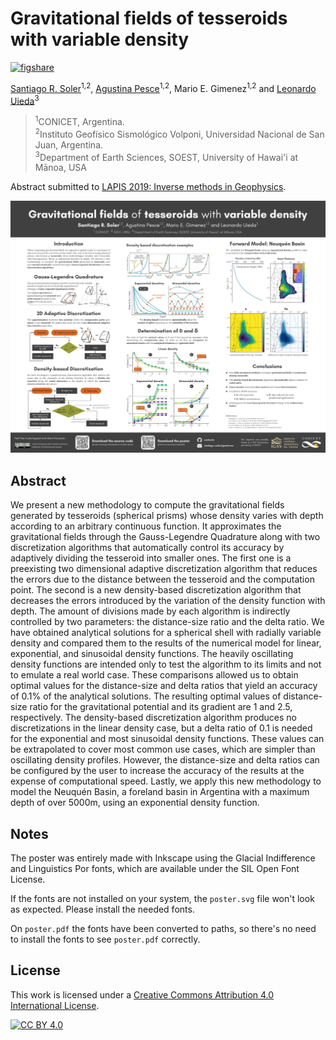 # Gravitational fields of tesseroids with variable density

[![figshare](https://img.shields.io/badge/doi-10.6084%2Fm9.figshare.8242439-blue.svg?style=flat-square)](https://doi.org/10.6084/m9.figshare.8242439)

[Santiago R. Soler](https://www.github.com/santisoler)<sup>1,2</sup>,
[Agustina Pesce](https://www.github.com/aguspesce)<sup>1,2</sup>,
Mario E. Gimenez<sup>1,2</sup>
and
[Leonardo Uieda](https://www.leouieda.com)<sup>3</sup>

> <sup>1</sup>CONICET, Argentina.<br>
> <sup>2</sup>Instituto Geofísico Sismológico Volponi, Universidad Nacional de San Juan, Argentina.<br>
> <sup>3</sup>Department of Earth Sciences, SOEST, University of Hawai'i at Mānoa, USA<br>

Abstract submitted to
[LAPIS 2019: Inverse methods in Geophysics](http://lapis2019.fcaglp.unlp.edu.ar/).

[![Poster](poster.jpg)](poster.pdf)

## Abstract

We present a new methodology to compute the gravitational fields generated by
tesseroids (spherical prisms) whose density varies with depth according to
an arbitrary continuous function.
It approximates the gravitational fields through the Gauss-Legendre Quadrature along
with two discretization algorithms that automatically control its accuracy by adaptively
dividing the tesseroid into smaller ones.
The first one is a preexisting two dimensional adaptive discretization algorithm that
reduces the errors due to the distance between the tesseroid and the computation point.
The second is a new density-based discretization algorithm that
decreases the errors introduced by the variation of the density function with depth.
The amount of divisions made by each algorithm is indirectly controlled
by two parameters: the distance-size ratio and the delta ratio.
We have obtained analytical solutions for a spherical shell with radially variable
density and compared them to the results of the numerical model for linear,
exponential, and sinusoidal density functions.
The heavily oscillating density functions are intended only to test the algorithm to its
limits and not to emulate a real world case.
These comparisons allowed us to obtain optimal values for the distance-size and
delta ratios that yield an accuracy of 0.1% of the analytical solutions.
The resulting optimal values of distance-size ratio for the gravitational potential and
its gradient are 1 and 2.5, respectively.
The density-based discretization algorithm produces no discretizations in the linear
density case, but a delta ratio of 0.1 is needed for the exponential and most sinusoidal
density functions.
These values can be extrapolated to cover most common use cases, which are simpler than
oscillating density profiles.
However, the distance-size and delta ratios can be configured by the user to increase
the accuracy of the results at the expense of computational speed.
Lastly, we apply this new methodology to model the Neuquén Basin, a foreland basin in
Argentina with a maximum depth of over 5000m, using an exponential density function.


## Notes

The poster was entirely made with Inkscape using the Glacial Indifference and Linguistics
Por fonts, which are available under the SIL Open Font License.

If the fonts are not installed on your system, the `poster.svg` file won't look as
expected. Please install the needed fonts.

On `poster.pdf` the fonts have been converted to paths, so there's no need to install
the fonts to see `poster.pdf` correctly.

## License

This work is licensed under a
[Creative Commons Attribution 4.0 International License][cc-by].

[![CC BY 4.0][cc-by-image]][cc-by]

[cc-by]: http://creativecommons.org/licenses/by/4.0/
[cc-by-image]: https://i.creativecommons.org/l/by/4.0/88x31.png
